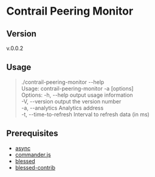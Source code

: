 # Contrail Peering Monitor

## Version
 v.0.0.2
## Usage
> ./contrail-peering-monitor --help \
  Usage: contrail-peering-monitor -a <hostname> [options]\
  Options:
    -h, --help                    output usage information\
    -V, --version                 output the version number\
    -a, --analytics <hostname>    Analytics address\
    -t, --time-to-refresh <time>  Interval to refresh data (in ms)

## Prerequisites
 * [async](https://www.npmjs.com/package/async)
 * [commander.js](https://www.npmjs.com/package/commander)
 * [blessed](https://github.com/chjj/blessed)
 * [blessed-contrib](https://github.com/yaronn/blessed-contrib)
